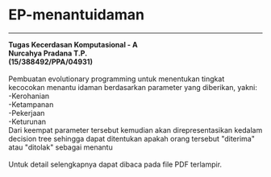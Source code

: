 # EP-menantuidaman
-----
<b>Tugas Kecerdasan Komputasional - A<br />
Nurcahya Pradana T.P. <br />(15/388492/PPA/04931)
</b><br /><br />
Pembuatan evolutionary programming untuk menentukan tingkat kecocokan menantu idaman berdasarkan parameter yang diberikan, yakni:<br />
-Kerohanian<br />
-Ketampanan<br />
-Pekerjaan<br />
-Keturunan<br />
Dari keempat parameter tersebut kemudian akan direpresentasikan kedalam decision tree sehingga dapat ditentukan apakah orang tersebut "diterima" atau "ditolak" sebagai menantu<br /><br />
Untuk detail selengkapnya dapat dibaca pada file PDF terlampir.
